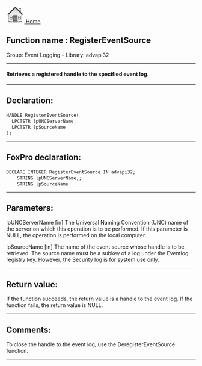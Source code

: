 [<img src="../../images/home.png"> Home ](https://github.com/VFPX/Win32API)  

## Function name : RegisterEventSource
Group: Event Logging - Library: advapi32    
***  


#### Retrieves a registered handle to the specified event log.
***  


## Declaration:
```foxpro  
HANDLE RegisterEventSource(
  LPCTSTR lpUNCServerName,
  LPCTSTR lpSourceName
);  
```  
***  


## FoxPro declaration:
```foxpro  
DECLARE INTEGER RegisterEventSource IN advapi32;
	STRING lpUNCServerName,;
	STRING lpSourceName  
```  
***  


## Parameters:
lpUNCServerName 
[in] The Universal Naming Convention (UNC) name of the server on which this operation is to be performed. If this parameter is NULL, the operation is performed on the local computer. 

lpSourceName 
[in] The name of the event source whose handle is to be retrieved. The source name must be a subkey of a log under the Eventlog registry key. 
However, the Security log is for system use only.
  
***  


## Return value:
If the function succeeds, the return value is a handle to the event log. 
If the function fails, the return value is NULL.
  
***  


## Comments:
To close the handle to the event log, use the DeregisterEventSource function.  
  
***  

